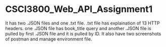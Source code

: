 # CSCI3800_Web_API_Assignment1
It has two .JSON files and one .txt file.  .txt file has explaination of 13 HTTP headers. one .JSON file has book_title query and another 
.JSON file is pulled by first .JSON file and it is pulled by ID. It also have two screenshots of postman and manage environment file.
